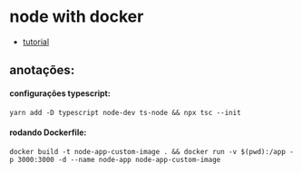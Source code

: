 # node with docker

- [tutorial](https://www.youtube.com/watch?v=9zUHg7xjIqQ)

## anotações:

#### configurações typescript:
`yarn add -D typescript node-dev ts-node && npx tsc --init`

#### rodando Dockerfile:
`docker build -t node-app-custom-image . && docker run -v $(pwd):/app -p 3000:3000 -d --name node-app node-app-custom-image`